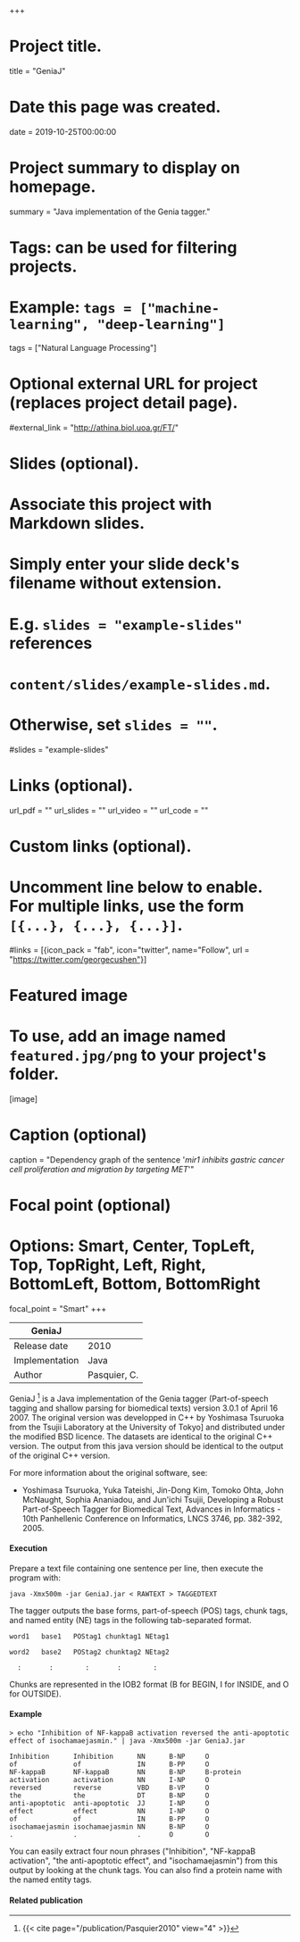+++
# Project title.
title = "GeniaJ"

# Date this page was created.
date = 2019-10-25T00:00:00

# Project summary to display on homepage.
summary = "Java implementation of the Genia tagger."

# Tags: can be used for filtering projects.
# Example: `tags = ["machine-learning", "deep-learning"]`
tags = ["Natural Language Processing"]

# Optional external URL for project (replaces project detail page).
#external_link = "http://athina.biol.uoa.gr/FT/"

# Slides (optional).
#   Associate this project with Markdown slides.
#   Simply enter your slide deck's filename without extension.
#   E.g. `slides = "example-slides"` references 
#   `content/slides/example-slides.md`.
#   Otherwise, set `slides = ""`.
#slides = "example-slides"

# Links (optional).
url_pdf = ""
url_slides = ""
url_video = ""
url_code = ""

# Custom links (optional).
#   Uncomment line below to enable. For multiple links, use the form `[{...}, {...}, {...}]`.
#links = [{icon_pack = "fab", icon="twitter", name="Follow", url = "https://twitter.com/georgecushen"}]

# Featured image
# To use, add an image named `featured.jpg/png` to your project's folder. 
[image]
  # Caption (optional)
  caption = "Dependency graph of the sentence '*mir1 inhibits gastric cancer cell proliferation and migration by targeting MET*'"
  
  # Focal point (optional)
  # Options: Smart, Center, TopLeft, Top, TopRight, Left, Right, BottomLeft, Bottom, BottomRight
  focal_point = "Smart"
+++

| GeniaJ         |              |
| -------------- | ------------ |
| Release date   | 2010         |
| Implementation | Java         |
| Author         | Pasquier, C. |



GeniaJ [^Pasquier2010] is a Java implementation of the Genia
tagger (Part-of-speech tagging and shallow parsing for biomedical texts)
version 3.0.1 of April 16 2007. The original
version was developped in C++ by Yoshimasa Tsuruoka from the Tsujii
Laboratory at the University of Tokyo] and distributed under the
modified BSD licence. The datasets are identical to the original C++
version. The output from this java version should be identical to the
output of the original C++ version.

For more information about the original software, see:

-   Yoshimasa Tsuruoka, Yuka Tateishi, Jin-Dong Kim, Tomoko Ohta, John
    McNaught, Sophia Ananiadou, and Jun'ichi Tsujii, Developing a Robust
    Part-of-Speech Tagger for Biomedical Text, Advances in Informatics -
    10th Panhellenic Conference on Informatics, LNCS 3746, pp. 382-392, 2005.

#### Execution

Prepare a text file containing one sentence per line, then execute the
program with:

    java -Xmx500m -jar GeniaJ.jar < RAWTEXT > TAGGEDTEXT

The tagger outputs the base forms, part-of-speech (POS) tags, chunk
tags, and named entity (NE) tags in the following tab-separated format.

    word1   base1   POStag1 chunktag1 NEtag1

    word2   base2   POStag2 chunktag2 NEtag2

      :       :        :       :        :

Chunks are represented in the IOB2 format (B for BEGIN, I for INSIDE,
and O for OUTSIDE).

#### Example

    > echo "Inhibition of NF-kappaB activation reversed the anti-apoptotic effect of isochamaejasmin." | java -Xmx500m -jar GeniaJ.jar

    Inhibition      Inhibition      NN      B-NP     O
    of              of              IN      B-PP     O
    NF-kappaB       NF-kappaB       NN      B-NP     B-protein
    activation      activation      NN      I-NP     O
    reversed        reverse         VBD     B-VP     O
    the             the             DT      B-NP     O
    anti-apoptotic  anti-apoptotic  JJ      I-NP     O
    effect          effect          NN      I-NP     O
    of              of              IN      B-PP     O
    isochamaejasmin isochamaejasmin NN      B-NP     O
    .               .               .       O        O

You can easily extract four noun phrases ("Inhibition", "NF-kappaB
activation", "the anti-apoptotic effect", and "isochamaejasmin") from
this output by looking at the chunk tags. You can also find a protein
name with the named entity tags.

#### Related publication
[^Pasquier2010]: {{< cite page="/publication/Pasquier2010" view="4" >}}

